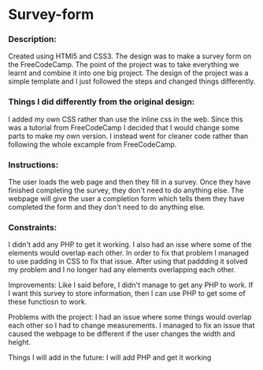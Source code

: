 # Survey-form

### Description: ### 

Created using HTMl5 and CSS3. The design was to make a survey form on the FreeCodeCamp. The point of the project was to take everything we learnt and combine it into one big project. The design of the project was a simple template and I just followed the steps and changed things differently.


### Things I did differently from the original design: ### 

I added my own CSS rather than use the inline css in the web. Since this was a tutorial from FreeCodeCamp I decided that I would change some parts to make my own version. I instead went for cleaner code rather than following the whole excample from FreeCodeCamp.


### Instructions: ###

The user loads the web page and then they fill in a survey. Once they have finished completing the survey, they don't need to do anything else. The webpage will give the user a completion form which tells them they have completed the form and they don't need to do anything else.

### Constraints: ### 

I didn't add any PHP to get it working. I also had an isse where some of the elements would overlap each other. In order to fix that problem I managed to use padding in CSS to fix that issue. After using that paddding it solved my problem and I no longer had any elements overlapping each other.

Improvements: Like I said before, I didn't manage to get any PHP to work. If I want this survey to store information, then I can use PHP to get some of these functiosn to work.







Problems with the project:
I had an issue where some things would overlap each other so I had to change measurements.
I managed to fix an issue that caused the webpage to be different if the user changes the width and height.

Things I will add in the future:
I will add PHP and get it working
